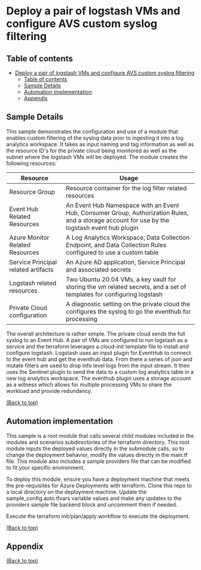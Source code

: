# Deploy a pair of logstash VMs and configure AVS custom syslog filtering

## Table of contents

- [Deploy a pair of logstash VMs and configure AVS custom syslog filtering](#deploy-a-pair-of-logstash-vms-and-configure-avs-custom-syslog-filtering)
  - [Table of contents](#table-of-contents)
  - [Sample Details](#sample-details)
  - [Automation implementation](#automation-implementation)
  - [Appendix](#appendix)


## Sample Details

This sample demonstrates the configuration and use of a module that enables custom filtering of the syslog data prior to ingesting it into a log analytics workspace. It takes as input naming and tag information as well as the resource ID's for the private cloud being monitored as well as the subnet where the logstash VMs will be deployed. The module creates the following resources:

| Resource       | Usage                                                 |
| ------------------- | ------------------------------------------------------------ |
| Resource Group           | Resource container for the log filter related resources |
| Event Hub Related Resources | An Event Hub Namespace with an Event Hub, Consumer Group, Authorization Rules, and a storage account for use by the logstash event hub plugin |
| Azure Monitor Related Resources | A Log Analytics Workspace, Data Collection Endpoint, and Data Collection Rules configured to use a custom table |
| Service Principal related artifacts | An Azure AD application, Service Principal and associated secrets
| Logstash related resources | Two Ubuntu 20.04 VMs, a key vault for storing the vm related secrets, and a set of templates for configuring logstash |
| Private Cloud configuration | A diagnostic setting on the private cloud the configures the syslog to go the eventhub for processing |

The overall architecture is rather simple.  The private cloud sends the full syslog to an Event Hub.  A pair of VMs are configured to run logstash as a service and the terraform leverages a cloud-init template file to install and configure logstash.  Logstash uses an input plugin for EventHub to connect to the event hub and get the eventhub data.  From there a series of json and mutate filters are used to drop info level logs from the input stream.  It then uses the Sentinel plugin to send the data to a custom log analytics table in a new log analytics workspace. The eventhub plugin uses a storage account as a witness which allows for multiple processing VMs to share the workload and provide redundancy.

[(Back to top)](#table-of-contents)

## Automation implementation

This sample is a root module that calls several child modules included in the modules and scenarios subdirectories of the terraform directory.  This root module inputs the deployed values directly in the submodule calls, so to change the deployment behavior, modify the values directly in the main.tf file. This module also includes a sample providers file that can be modified to fit your specific environment.

To deploy this module, ensure you have a deployment machine that meets the pre-requisites for Azure Deployments with terraform. Clone this repo to a local directory on the deployment machine.  Update the sample_config.auto.tfvars variable values and make any updates to the providers sample file backend block and uncomment them if needed.

Execute the terraform init/plan/apply workflow to execute the deployment.

[(Back to top)](#table-of-contents)

## Appendix


[(Back to top)](#table-of-contents)